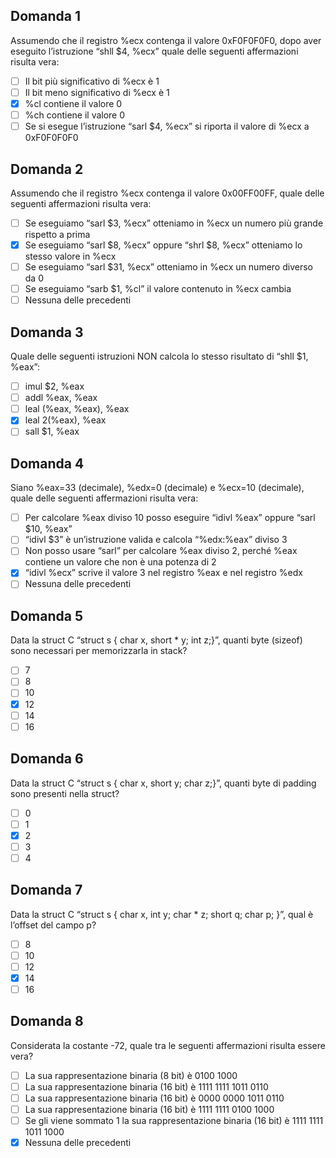 ## Domanda 1

Assumendo che il registro %ecx contenga il valore 0xF0F0F0F0, dopo aver eseguito l’istruzione “shll $4, %ecx” quale delle seguenti affermazioni risulta vera:

- [ ] Il bit più significativo di %ecx è 1
- [ ] Il bit meno significativo di %ecx è 1
- [x] %cl contiene il valore 0
- [ ] %ch contiene il valore 0
- [ ] Se si esegue l’istruzione “sarl $4, %ecx” si riporta il valore di %ecx a 0xF0F0F0F0

## Domanda 2

Assumendo che il registro %ecx contenga il valore 0x00FF00FF, quale delle seguenti affermazioni risulta vera:

- [ ] Se eseguiamo “sarl $3, %ecx” otteniamo in %ecx un numero più grande rispetto a prima
- [x] Se eseguiamo “sarl $8, %ecx” oppure “shrl $8, %ecx” otteniamo lo stesso valore in %ecx
- [ ] Se eseguiamo “sarl $31, %ecx” otteniamo in %ecx un numero diverso da 0
- [ ] Se eseguiamo “sarb $1, %cl” il valore contenuto in %ecx cambia
- [ ] Nessuna delle precedenti

## Domanda 3

Quale delle seguenti istruzioni NON calcola lo stesso risultato di “shll $1, %eax”:

- [ ] imul $2, %eax
- [ ] addl %eax, %eax
- [ ] leal (%eax, %eax), %eax
- [x] leal 2(%eax), %eax
- [ ] sall $1, %eax

## Domanda 4

Siano %eax=33 (decimale), %edx=0 (decimale) e %ecx=10 (decimale), quale delle seguenti affermazioni risulta vera:

- [ ] Per calcolare %eax diviso 10 posso eseguire “idivl %eax” oppure “sarl $10, %eax”
- [ ] “idivl $3” è un’istruzione valida e calcola “%edx:%eax” diviso 3
- [ ] Non posso usare “sarl” per calcolare %eax diviso 2, perché %eax contiene un valore che non è una potenza di 2
- [x] “idivl %ecx” scrive il valore 3 nel registro %eax e nel registro %edx
- [ ] Nessuna delle precedenti

## Domanda 5

Data la struct C “struct s { char x, short * y; int z;}”, quanti byte (sizeof) sono necessari per memorizzarla in stack?

- [ ] 7
- [ ] 8
- [ ] 10
- [x] 12
- [ ] 14
- [ ] 16

## Domanda 6

Data la struct C “struct s { char x, short y; char z;}”, quanti byte di padding sono presenti nella struct?

- [ ] 0
- [ ] 1
- [x] 2
- [ ] 3
- [ ] 4

## Domanda 7

Data la struct C “struct s { char x, int y; char * z; short q; char p; }”, qual è l’offset del campo p?

- [ ] 8
- [ ] 10
- [ ] 12
- [x] 14
- [ ] 16

## Domanda 8

Considerata la costante -72, quale tra le seguenti affermazioni risulta essere vera?

- [ ] La sua rappresentazione binaria (8 bit) è 0100 1000
- [ ] La sua rappresentazione binaria (16 bit) è 1111 1111 1011 0110
- [ ] La sua rappresentazione binaria (16 bit) è 0000 0000 1011 0110
- [ ] La sua rappresentazione binaria (16 bit) è 1111 1111 0100 1000
- [ ] Se gli viene sommato 1 la sua rappresentazione binaria (16 bit) è 1111 1111 1011 1000
- [x] Nessuna delle precedenti
